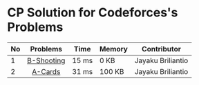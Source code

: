 # CP Solution for Codeforces's Problems

|**No**| **Problems**      | **Time** | **Memory** | **Contributor**   |
| ---- |:-----------------:| -------- | ---------- | ----------------- |
| 1 | [B-Shooting](./b_shooting.cpp) | 15 ms | 0 KB | Jayaku Briliantio |
| 2 | [A-Cards](./a_cards.cpp) | 31 ms | 100 KB | Jayaku Briliantio |